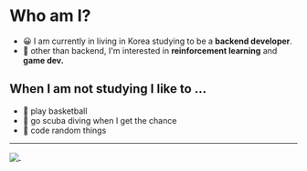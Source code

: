 # Who am I?

- 😀 I am currently in living in Korea studying to be a **backend developer**.
- 🤖 other than backend, I'm interested in **reinforcement learning** and **game dev.**

## When I am not studying I like to ...
- 🏀 play basketball
- 🐳 go scuba diving when I get the chance
- 💩 code random things

<hr>

<a href="https://github.com/anuraghazra/github-readme-stats">
  <img align="center" src="https://github-readme-stats.vercel.app/api/top-langs/?username=ririro93&layout=compact" style="height: 1opx;" />
</a>
<a href="https://github.com/anuraghazra/convoychat">
  <img align="center" src="https://github-readme-stats.vercel.app/api?username=ririro93" style="height: 10px;" />
</a>
